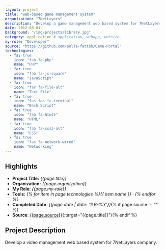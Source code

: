 ```yaml
---
layout: project
title: "web-based game management system"
organization: "7NetLayers"
description: "Develop a game management web based system for 7NetLayers company."
date: 2012-08-01
background: "/img/projects/library.jpg"
category: application # application, webapp, website,
my-role: "Developer"
source: "https://github.com/polla-fattah/Game-Portal"
technologies:
  - fa: true
    icon: "fab fa-php"
    name: "PHP"
  - fa: true
    icon: "fab fa-js-square"
    name: "JavaScript"
  - fa: true
    icon: "far fa-file-alt"
    name: "Text File"
  - fa: true
    icon: "fas fas fa-terminal"
    name: "Bash Script"
  - fa: true
    icon: "fab fa-html5"
    name: "HTML"
  - fa: true
    icon: "fab fa-css3-alt"
    name: "CSS"
  - fa: true
    icon: "fas fa-network-wired"
    name: "Networking"
---
```


## Highlights

- **Project Title:** _{{page.title}}_
- **Organization:** _{{page.organization}}_
- **My Role:** _{{page.my-role}}_
- **Tools:** _{% for item in page.technologies %}{{ item.name }}&nbsp;&middot;&nbsp;{% endfor %}_
- **Completed Date**: _{{page.date  | date: '%B-%Y'}}_{% if page.source != "" %}
- **Source**: [{{page.source}}]({{page.source}}){:target="{{page.title}}"}{% endif %}

## Project Description

Develop a video management web based system for 7NetLayers company.
